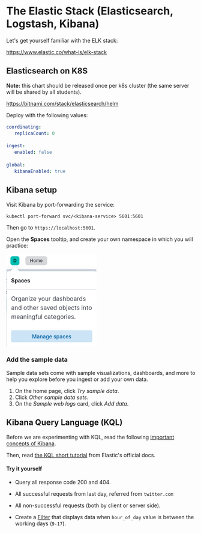 # The Elastic Stack (Elasticsearch, Logstash, Kibana)

Let's get yourself familiar with the ELK stack:

https://www.elastic.co/what-is/elk-stack

## Elasticsearch on K8S

**Note:** this chart should be released once per k8s cluster (the same server will be shared by all students).

https://bitnami.com/stack/elasticsearch/helm

Deploy with the following values:

```yaml
coordinating:
   replicaCount: 0 

ingest:
   enabled: false
   
global:
   kibanaEnabled: true
```

## Kibana setup

Visit Kibana by port-forwarding the service:

```shell
kubectl port-forward svc/<kibana-service> 5601:5601
```

Then go to `https://localhost:5601`.

Open the **Spaces** tooltip, and create your own namespace in which you will practice:

![](../docs/img/elastic-spaces.png)

### Add the sample data

Sample data sets come with sample visualizations, dashboards, and more to help you explore before you ingest or add your own data.

1. On the home page, click *Try sample data*.
2. Click *Other sample data sets*.
3. On the *Sample web logs* card, click *Add data*.

## Kibana Query Language (KQL)

Before we are experimenting with KQL, read the following [important concepts of Kibana](https://www.elastic.co/guide/en/kibana/current/kibana-concepts-analysts.html).

Then, read [the KQL short tutorial](https://www.elastic.co/guide/en/kibana/current/kuery-query.html) from Elastic's official docs.

#### Try it yourself

- Query all response code 200 and 404.
- All successful requests from last day, referred from `twitter.com` 
- All non-successful requests (both by client or server side).


- Create a [Filter](https://www.elastic.co/guide/en/kibana/current/kibana-concepts-analysts.html#autocomplete-suggestions) that displays data when `hour_of_day` value is between the working days (`9-17`). 





